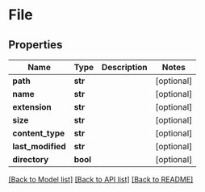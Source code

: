 # File

## Properties
Name | Type | Description | Notes
------------ | ------------- | ------------- | -------------
**path** | **str** |  | [optional] 
**name** | **str** |  | [optional] 
**extension** | **str** |  | [optional] 
**size** | **str** |  | [optional] 
**content_type** | **str** |  | [optional] 
**last_modified** | **str** |  | [optional] 
**directory** | **bool** |  | [optional] 

[[Back to Model list]](../README.md#documentation-for-models) [[Back to API list]](../README.md#documentation-for-api-endpoints) [[Back to README]](../README.md)


